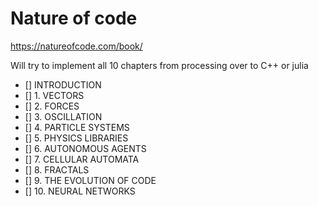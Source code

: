 # Nature of code

https://natureofcode.com/book/

Will try to implement all 10 chapters from processing over to C++ or julia

 - [] INTRODUCTION
 - [] 1. VECTORS
 - [] 2. FORCES
 - [] 3. OSCILLATION
 - [] 4. PARTICLE SYSTEMS
 - [] 5. PHYSICS LIBRARIES
 - [] 6. AUTONOMOUS AGENTS
 - [] 7. CELLULAR AUTOMATA
 - [] 8. FRACTALS
 - [] 9. THE EVOLUTION OF CODE
 - [] 10. NEURAL NETWORKS


